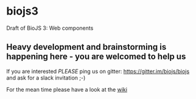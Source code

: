 # biojs3
Draft of BioJS 3: Web components

## Heavy development and brainstorming is happening here  - you are welcomed to help us


If you are interested _PLEASE_ ping us on gitter: https://gitter.im/biojs/biojs and ask for a slack invitation ;-)

For the mean time please have a look at the [wiki](https://github.com/biojs/biojs3/wiki)
